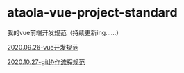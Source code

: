 # ataola-vue-project-standard
我的vue前端开发规范（持续更新ing......）

[2020.09.26-vue开发规范](./doc/2020-09-26-my-vue-standard.md)

[2020.10.27-git协作流程规范](./doc/2020-10-27-my-git-workflow.md)